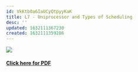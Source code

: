 ```yaml
---
id: VkKtb0a6IaUCyQtpyyKaK
title: L7 - Uniprocessor and Types of Scheduling
desc: ''
updated: 1632111367230
created: 1632111359286
---
```

![](/assets/images/L7_OS_Image.png)
#### [Click here for PDF](/assets/L7_OS.pdf)
